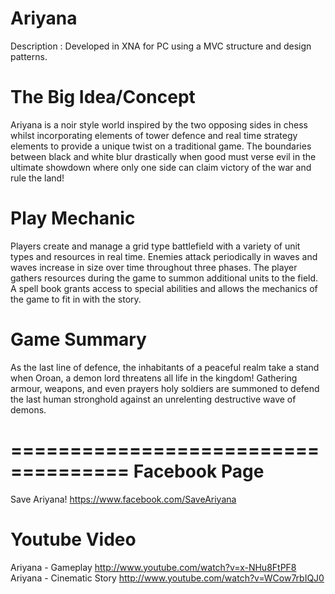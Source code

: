 Ariyana
================================
Description : Developed in XNA for PC using a MVC structure and design patterns.

The Big Idea/Concept
=======================
Ariyana is a noir style world inspired by the two opposing sides in chess whilst incorporating elements of tower defence and real time strategy elements to provide a unique twist on a traditional game. The boundaries between black and white blur drastically when good must verse evil in the ultimate showdown where only one side can claim victory of the war and rule the land!

Play Mechanic
=========================
Players create and manage a grid type battlefield with a variety of unit types and resources in real time. Enemies attack periodically in waves and waves increase in size over time throughout three phases. The player gathers resources during the game to summon additional units to the field. A spell book grants access to special abilities and allows the mechanics of the game to fit in with the story.

Game Summary
====================
As the last line of defence, the inhabitants of a peaceful realm take a stand when Oroan, a demon lord threatens all life in the kingdom! Gathering armour, weapons, and even prayers holy soldiers are summoned to defend the last human stronghold against an unrelenting destructive wave of demons.

====================================
Facebook Page
===================
Save Ariyana! https://www.facebook.com/SaveAriyana

Youtube Video
========================
Ariyana - Gameplay http://www.youtube.com/watch?v=x-NHu8FtPF8
Ariyana - Cinematic Story http://www.youtube.com/watch?v=WCow7rbIQJ0
